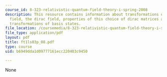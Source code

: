 ```yaml
---
course_id: 8-323-relativistic-quantum-field-theory-i-spring-2008
description: This resource contains information about transformations of the dirac
  field, the dirac field, properties of this choice of dirac matrices and lorentz
  transformations of basis states.
file_location: /coursemedia/8-323-relativistic-quantum-field-theory-i-spring-2008/b6949dda1d09777161ecc220403c9450_ft1ls03p_08.pdf
file_type: application/pdf
layout: pdf
title: ft1ls03p_08.pdf
type: course
uid: b6949dda1d09777161ecc220403c9450

---
```

None